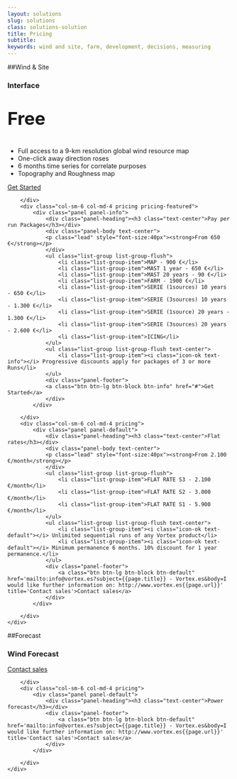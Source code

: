 ```yaml
---
layout: solutions
slug: solutions
class: solutions-solution
title: Pricing
subtitle:
keywords: wind and site, farm, development, decisions, measuring
---
```


##Wind & Site

<div class="row">
	<div class="row">
		<div class="col-sm-6 col-md-4 pricing">
			<div class="panel panel-info">
				<div class="panel-heading"><h3 class="text-center">Interface</h3></div>
				<div class="panel-body text-center">
				<p class="lead" style="font-size:40px"><strong>Free</strong></p>
				</div>
				<ul class="list-group list-group-flush text-center">
					<li class="list-group-item"><i class="icon-ok text-info"></i> Full access to a 9-km resolution global wind resource map</li>
					<li class="list-group-item"><i class="icon-ok text-info"></i> One-click away direction roses</li>
					<li class="list-group-item"><i class="icon-ok text-info"></i> 6 months time series for correlate purposes</li>
					<li class="list-group-item"><i class="icon-ok text-info"></i> Topography and Roughness map</li>
				</ul>
				<div class="panel-footer">
				<a class="btn btn-lg btn-block btn-info" href="#">Get Started</a>
				</div>
			</div>

		</div>
		<div class="col-sm-6 col-md-4 pricing pricing-featured">
			<div class="panel panel-info">
				<div class="panel-heading"><h3 class="text-center">Pay per run Packages</h3></div>
				<div class="panel-body text-center">
				<p class="lead" style="font-size:40px"><strong>From 650 €</strong></p>
				</div>
				<ul class="list-group list-group-flush">
					<li class="list-group-item">MAP - 900 €</li>
					<li class="list-group-item">MAST 1 year - 650 €</li>
					<li class="list-group-item">MAST 20 years - 90 €</li>
					<li class="list-group-item">FARM - 1900 €</li>
					<li class="list-group-item">SERIE (1sources) 10 years - 650 €</li>
					<li class="list-group-item">SERIE (3sources) 10 years - 1.300 €</li>
					<li class="list-group-item">SERIE (1source) 20 years - 1.300 €</li>
					<li class="list-group-item">SERIE (3sources) 20 years - 2.600 €</li>
					<li class="list-group-item">ICING</li>
				</ul>
				<ul class="list-group list-group-flush text-center">
					<li class="list-group-item"><i class="icon-ok text-info"></i> Progressive discounts apply for packages of 3 or more Runs</li>
				</ul>
				<div class="panel-footer">
				<a class="btn btn-lg btn-block btn-info" href="#">Get Started</a>
				</div>
			</div>

		</div>
		<div class="col-sm-6 col-md-4 pricing">
			<div class="panel panel-default">
				<div class="panel-heading"><h3 class="text-center">Flat rates</h3></div>
				<div class="panel-body text-center">
				<p class="lead" style="font-size:40px"><strong>From 2.100 €/month</strong></p>
				</div>
				<ul class="list-group list-group-flush">
					<li class="list-group-item">FLAT RATE S3 - 2.100 €/month</li>
					<li class="list-group-item">FLAT RATE S2 - 3.000 €/month</li>
					<li class="list-group-item">FLAT RATE S1 - 5.900 €/month</li>
				</ul>
				<ul class="list-group list-group-flush text-center">
					<li class="list-group-item"><i class="icon-ok text-default"></i> Unlimited sequential runs of any Vortex product</li>
					<li class="list-group-item"><i class="icon-ok text-default"></i> Minimum permanence 6 months. 10% discount for 1 year permanence.</li>
				</ul>
				<div class="panel-footer">
					<a class="btn btn-lg btn-block btn-default" href='mailto:info@vortex.es?subject={{page.title}} - Vortex.es&body=I would like further information on: http://www.vortex.es{{page.url}}' title='Contact sales'>Contact sales</a>
				</div>
			</div>

		</div>
	</div>
</div>

##Forecast

<div class="row">
	<div class="row">
		<div class="col-sm-6 col-md-4 pricing">
			<div class="panel panel-default">
				<div class="panel-heading"><h3 class="text-center">Wind Forecast</h3></div>
				<div class="panel-footer">
					<a class="btn btn-lg btn-block btn-default" href='mailto:info@vortex.es?subject={{page.title}} - Vortex.es&body=I would like further information on: http://www.vortex.es{{page.url}}' title='Contact sales'>Contact sales</a>
				</div>
			</div>

		</div>
		<div class="col-sm-6 col-md-4 pricing">
			<div class="panel panel-default">
				<div class="panel-heading"><h3 class="text-center">Power forecast</h3></div>
				<div class="panel-footer">
					<a class="btn btn-lg btn-block btn-default" href='mailto:info@vortex.es?subject={{page.title}} - Vortex.es&body=I would like further information on: http://www.vortex.es{{page.url}}' title='Contact sales'>Contact sales</a>
				</div>
			</div>

		</div>
	</div>
</div>